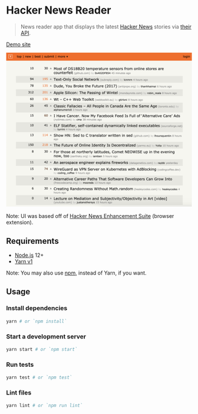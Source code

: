 # Hacker News Reader

> News reader app that displays the latest [Hacker News](http://news.ycombinator.com/) stories via [their API](https://github.com/HackerNews/API).

[Demo site](https://alebelcor.github.io/hacker-news-reader/)

![Screenshot of Hacker News Reader app](screenshot.png)

Note: UI was based off of [Hacker News Enhancement Suite](https://github.com/etcet/HNES) (browser extension).

## Requirements

- [Node.js](https://nodejs.org/) 12+
- [Yarn v1](https://classic.yarnpkg.com/)

Note: You may also use [npm](https://www.npmjs.com/), instead of Yarn, if you want.

## Usage

### Install dependencies

```bash
yarn # or `npm install`
```

### Start a development server

```bash
yarn start # or `npm start`
```

### Run tests

```bash
yarn test # or `npm test`
```

### Lint files

```bash
yarn lint # or `npm run lint`
```
